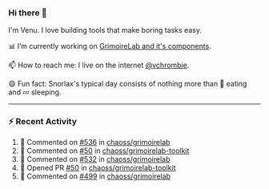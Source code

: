 ### Hi there 👋

I'm Venu. I love building tools that make boring tasks easy.

📊 I’m currently working on [GrimoireLab and it's components](https://chaoss.github.io/grimoirelab).

📫 How to reach me: I live on the internet [@vchrombie](https://www.google.co.in/search?q=vchrombie).

😄 Fun fact: Snorlax's typical day consists of nothing more than :doughnut: eating and :zzz: sleeping.

---

### :zap: Recent Activity

<!--RECENT_ACTIVITY:start-->
1. 💬 Commented on [#536](https://github.com/chaoss/grimoirelab/issues/536#issuecomment-1276870331) in [chaoss/grimoirelab](https://github.com/chaoss/grimoirelab)
2. 💬 Commented on [#50](https://github.com/chaoss/grimoirelab-toolkit/pull/50#issuecomment-1264403373) in [chaoss/grimoirelab-toolkit](https://github.com/chaoss/grimoirelab-toolkit)
3. 💬 Commented on [#532](https://github.com/chaoss/grimoirelab/issues/532#issuecomment-1264402263) in [chaoss/grimoirelab](https://github.com/chaoss/grimoirelab)
4. 💪 Opened PR [#50](https://github.com/chaoss/grimoirelab-toolkit/pull/50) in [chaoss/grimoirelab-toolkit](https://github.com/chaoss/grimoirelab-toolkit)
5. 💬 Commented on [#499](https://github.com/chaoss/grimoirelab/issues/499#issuecomment-1261235442) in [chaoss/grimoirelab](https://github.com/chaoss/grimoirelab)
<!--RECENT_ACTIVITY:end-->

<!--
**vchrombie/vchrombie** is a ✨ _special_ ✨ repository because its `README.md` (this file) appears on your GitHub profile.

Here are some ideas to get you started:

- 🔭 I’m currently working on ...
- 🌱 I’m currently learning ...
- 👯 I’m looking to collaborate on ...
- 🤔 I’m looking for help with ...
- 💬 Ask me about ...
- 📫 How to reach me: ...
- 😄 Pronouns: ...
- ⚡ Fun fact: ...
-->
